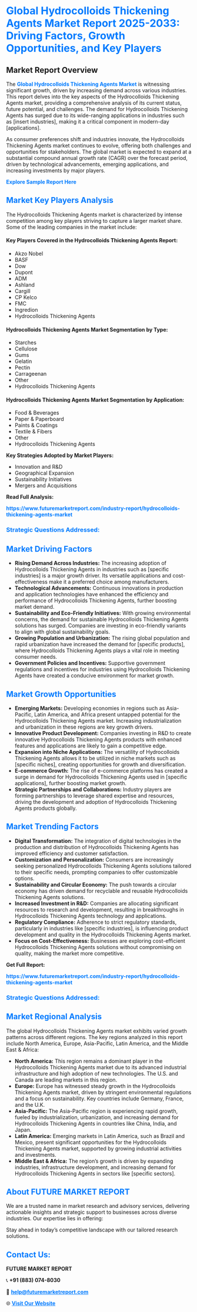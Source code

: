 <h1 style="color: #007BFF;">Global Hydrocolloids Thickening Agents Market Report 2025-2033: Driving Factors, Growth Opportunities, and Key Players</h1>

<section id="overview">
<h2>Market Report Overview</h2>
<p>The <a href="https://www.futuremarketreport.com/industry-report/hydrocolloids-thickening-agents-market" style="color: #007BFF; text-decoration: none;"><strong>Global Hydrocolloids Thickening Agents Market</strong></a> is witnessing significant growth, driven by increasing demand across various industries. This report delves into the key aspects of the Hydrocolloids Thickening Agents market, providing a comprehensive analysis of its current status, future potential, and challenges. The demand for Hydrocolloids Thickening Agents has surged due to its wide-ranging applications in industries such as [insert industries], making it a critical component in modern-day [applications].</p>
<p>As consumer preferences shift and industries innovate, the Hydrocolloids Thickening Agents market continues to evolve, offering both challenges and opportunities for stakeholders. The global market is expected to expand at a substantial compound annual growth rate (CAGR) over the forecast period, driven by technological advancements, emerging applications, and increasing investments by major players.</p>
</section>

<section id="overview">
<p><a href="https://www.futuremarketreport.com/request-sample/reportId=98707" style="color: #007BFF; text-decoration: none;"><strong>Explore Sample Report Here</strong></a></p>
</section>

<section id="key-players">
<h2 style="color: #007BFF;">Market Key Players Analysis</h2>
<p>The Hydrocolloids Thickening Agents market is characterized by intense competition among key players striving to capture a larger market share. Some of the leading companies in the market include:</p>
<h4>Key Players Covered in the Hydrocolloids Thickening Agents Report:</h4>
<ul><li>Akzo Nobel</li><li>BASF</li><li>Dow</li><li>Dupont</li><li>ADM</li><li>Ashland</li><li>Cargill</li><li>CP Kelco</li><li>FMC</li><li>Ingredion</li><li>Hydrocolloids Thickening Agents</li></ul>
<h4>Hydrocolloids Thickening Agents Market Segmentation by Type:</h4>
<ul><li>Starches</li><li>Cellulose</li><li>Gums</li><li>Gelatin</li><li>Pectin</li><li>Carrageenan</li><li>Other</li><li>Hydrocolloids Thickening Agents</li></ul>

<h4>Hydrocolloids Thickening Agents Market Segmentation by Application:</h4>
<ul><li>Food &amp; Beverages</li><li>Paper &amp; Paperboard</li><li>Paints &amp; Coatings</li><li>Textile &amp; Fibers</li><li>Other</li><li>Hydrocolloids Thickening Agents</li></ul>
<p><strong>Key Strategies Adopted by Market Players:</strong></p>
<ul>
<li>Innovation and R&D</li>
<li>Geographical Expansion</li>
<li>Sustainability Initiatives</li>
<li>Mergers and Acquisitions</li>
</ul>
</section>

<section>
<p><strong>Read Full Analysis: </strong></p><a href="https://www.futuremarketreport.com/industry-report/hydrocolloids-thickening-agents-market" style="color: #007BFF; text-decoration: none;"><strong>https://www.futuremarketreport.com/industry-report/hydrocolloids-thickening-agents-market</strong></a>
<h3 style="color: #007BFF;">Strategic Questions Addressed:</h3>
</section>

<section id="driving-factors">
<h2 style="color: #007BFF;">Market Driving Factors</h2>
<ul>
<li><strong>Rising Demand Across Industries:</strong> The increasing adoption of Hydrocolloids Thickening Agents in industries such as [specific industries] is a major growth driver. Its versatile applications and cost-effectiveness make it a preferred choice among manufacturers.</li>
<li><strong>Technological Advancements:</strong> Continuous innovations in production and application technologies have enhanced the efficiency and performance of Hydrocolloids Thickening Agents, further boosting market demand.</li>
<li><strong>Sustainability and Eco-Friendly Initiatives:</strong> With growing environmental concerns, the demand for sustainable Hydrocolloids Thickening Agents solutions has surged. Companies are investing in eco-friendly variants to align with global sustainability goals.</li>
<li><strong>Growing Population and Urbanization:</strong> The rising global population and rapid urbanization have increased the demand for [specific products], where Hydrocolloids Thickening Agents plays a vital role in meeting consumer needs.</li>
<li><strong>Government Policies and Incentives:</strong> Supportive government regulations and incentives for industries using Hydrocolloids Thickening Agents have created a conducive environment for market growth.</li>
</ul>
</section>

<section id="growth-opportunities">
<h2 style="color: #007BFF;">Market Growth Opportunities</h2>
<ul>
<li><strong>Emerging Markets:</strong> Developing economies in regions such as Asia-Pacific, Latin America, and Africa present untapped potential for the Hydrocolloids Thickening Agents market. Increasing industrialization and urbanization in these regions are key growth drivers.</li>
<li><strong>Innovative Product Development:</strong> Companies investing in R&D to create innovative Hydrocolloids Thickening Agents products with enhanced features and applications are likely to gain a competitive edge.</li>
<li><strong>Expansion into Niche Applications:</strong> The versatility of Hydrocolloids Thickening Agents allows it to be utilized in niche markets such as [specific niches], creating opportunities for growth and diversification.</li>
<li><strong>E-commerce Growth:</strong> The rise of e-commerce platforms has created a surge in demand for Hydrocolloids Thickening Agents used in [specific applications], further boosting market growth.</li>
<li><strong>Strategic Partnerships and Collaborations:</strong> Industry players are forming partnerships to leverage shared expertise and resources, driving the development and adoption of Hydrocolloids Thickening Agents products globally.</li>
</ul>
</section>

<section id="trending-factors">
<h2 style="color: #007BFF;">Market Trending Factors</h2>
<ul>
<li><strong>Digital Transformation:</strong> The integration of digital technologies in the production and distribution of Hydrocolloids Thickening Agents has improved efficiency and customer satisfaction.</li>
<li><strong>Customization and Personalization:</strong> Consumers are increasingly seeking personalized Hydrocolloids Thickening Agents solutions tailored to their specific needs, prompting companies to offer customizable options.</li>
<li><strong>Sustainability and Circular Economy:</strong> The push towards a circular economy has driven demand for recyclable and reusable Hydrocolloids Thickening Agents solutions.</li>
<li><strong>Increased Investment in R&D:</strong> Companies are allocating significant resources to research and development, resulting in breakthroughs in Hydrocolloids Thickening Agents technology and applications.</li>
<li><strong>Regulatory Compliance:</strong> Adherence to strict regulatory standards, particularly in industries like [specific industries], is influencing product development and quality in the Hydrocolloids Thickening Agents market.</li>
<li><strong>Focus on Cost-Effectiveness:</strong> Businesses are exploring cost-efficient Hydrocolloids Thickening Agents solutions without compromising on quality, making the market more competitive.</li>
</ul>
</section>

<section>
<p><strong>Get Full Report: </strong></p><a href="https://www.futuremarketreport.com/industry-report/hydrocolloids-thickening-agents-market" style="color: #007BFF; text-decoration: none;"><strong>https://www.futuremarketreport.com/industry-report/hydrocolloids-thickening-agents-market</strong></a>
<h3 style="color: #007BFF;">Strategic Questions Addressed:</h3>
</section>


<section id="regional-analysis">
<h2 style="color: #007BFF;">Market Regional Analysis</h2>
<p>The global Hydrocolloids Thickening Agents market exhibits varied growth patterns across different regions. The key regions analyzed in this report include North America, Europe, Asia-Pacific, Latin America, and the Middle East & Africa:</p>
<ul>
<li><strong>North America:</strong> This region remains a dominant player in the Hydrocolloids Thickening Agents market due to its advanced industrial infrastructure and high adoption of new technologies. The U.S. and Canada are leading markets in this region.</li>
<li><strong>Europe:</strong> Europe has witnessed steady growth in the Hydrocolloids Thickening Agents market, driven by stringent environmental regulations and a focus on sustainability. Key countries include Germany, France, and the U.K.</li>
<li><strong>Asia-Pacific:</strong> The Asia-Pacific region is experiencing rapid growth, fueled by industrialization, urbanization, and increasing demand for Hydrocolloids Thickening Agents in countries like China, India, and Japan.</li>
<li><strong>Latin America:</strong> Emerging markets in Latin America, such as Brazil and Mexico, present significant opportunities for the Hydrocolloids Thickening Agents market, supported by growing industrial activities and investments.</li>
<li><strong>Middle East & Africa:</strong> The region’s growth is driven by expanding industries, infrastructure development, and increasing demand for Hydrocolloids Thickening Agents in sectors like [specific sectors].</li>
</ul>
</section>

<footer>
<h2 style="color: #007BFF;">About FUTURE MARKET REPORT</h2>
<p>We are a trusted name in market research and advisory services, delivering actionable insights and strategic support to businesses across diverse industries. Our expertise lies in offering:</p>

<p>Stay ahead in today’s competitive landscape with our tailored research solutions.</p>

<h2 style="color: #007BFF;">Contact Us:</h2>
<p><strong>FUTURE MARKET REPORT</strong></p>
<p>📞 <strong>+91 (883) 074-8030</strong></p>
<p>📧 <strong><a href="mailto:help@futuremarketreport.com" style="color: #007BFF;">help@futuremarketreport.com</a></strong></p>
<p>🌐 <strong><a href="https://www.futuremarketreport.com/" style="color: #007BFF;">Visit Our Website</a></strong></p>
</footer>